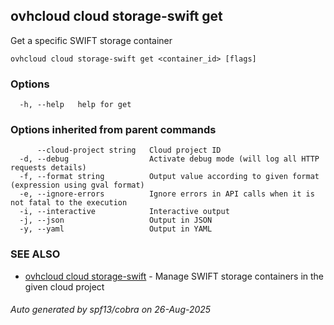## ovhcloud cloud storage-swift get

Get a specific SWIFT storage container

```
ovhcloud cloud storage-swift get <container_id> [flags]
```

### Options

```
  -h, --help   help for get
```

### Options inherited from parent commands

```
      --cloud-project string   Cloud project ID
  -d, --debug                  Activate debug mode (will log all HTTP requests details)
  -f, --format string          Output value according to given format (expression using gval format)
  -e, --ignore-errors          Ignore errors in API calls when it is not fatal to the execution
  -i, --interactive            Interactive output
  -j, --json                   Output in JSON
  -y, --yaml                   Output in YAML
```

### SEE ALSO

* [ovhcloud cloud storage-swift](ovhcloud_cloud_storage-swift.md)	 - Manage SWIFT storage containers in the given cloud project

###### Auto generated by spf13/cobra on 26-Aug-2025
